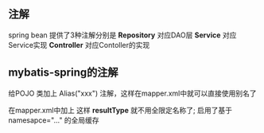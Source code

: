 
## 注解
spring bean 提供了3种注解分别是
**Repository** 对应DAO层
**Service**  对应Service实现
**Controller** 对应Contoller的实现


## mybatis-spring的注解
给POJO 类加上 Alias("xxx") 注解，这样在mapper.xml中就可以直接使用别名了

在mapper.xml中加上 <cache/> 这样 **resultType** 就不用全限定名称了;
<cache /> 启用了基于 namesapce="..." 的全局缓存

